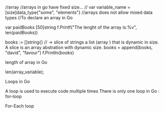//array
//arrays in go have fixed size...
// var variable_name = [size]data_type{"some", "elements"}
//arrays does not allow mixed data types
//To declare an array in Go

var paidBooks [50]string
f.Printf("The lenght of the array is:%v", len(paidBooks))

books := []string{} // -> slice of strings a list (array ) that is dynamic in size. A slice is an array abstration with dynamic size.
books = append(books, "david", "favour")
f.Println(books)

length of array in Go

len(array_variable);


Loops in Go

A loop is used to execute code multiple times
There is only one loop in Go : for-loop


For-Each loop